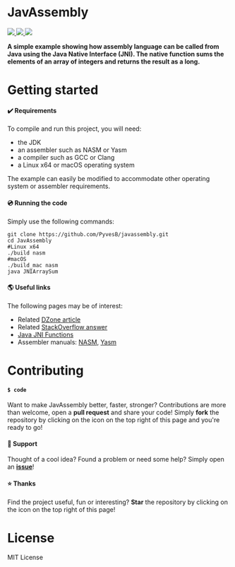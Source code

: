# JavAssembly
<a href="https://github.com/PyvesB/JavAssembly/blob/master/LICENSE">
<img src ="https://img.shields.io/github/license/PyvesB/JavAssembly.svg" />
</a>
<a href="https://github.com/PyvesB/JavAssembly/issues">
<img src ="https://img.shields.io/github/issues/PyvesB/JavAssembly.svg" />
</a>
<a href="https://github.com/PyvesB/JavAssembly/stargazers">
<img src ="https://img.shields.io/github/stars/PyvesB/JavAssembly.svg" />
</a>

**A simple example showing how assembly language can be called from Java using the Java Native Interface (JNI). The native function sums the elements of an array of integers and returns the result as a long.**

# Getting started

#### :heavy_check_mark: Requirements

To compile and run this project, you will need:
- the JDK
- an assembler such as NASM or Yasm
- a compiler such as GCC or Clang
- a Linux x64 or macOS operating system

The example can easily be modified to accommodate other operating system or assembler requirements.

#### :cd: Running the code

Simply use the following commands:
```
git clone https://github.com/PyvesB/javassembly.git
cd JavAssembly
#Linux x64
./build nasm
#macOS
./build_mac nasm
java JNIArraySum
```

#### :earth_americas: Useful links

The following pages may be of interest:
- Related [DZone article](https://dzone.com/articles/pushing-the-jni-boundaries-java-meets-assembly)
- Related [StackOverflow answer](https://stackoverflow.com/questions/11632078/code-injecting-assembly-inlining-in-java/43926410#43926410)
- [Java JNI Functions](http://docs.oracle.com/javase/8/docs/technotes/guides/jni/spec/functions.html)
- Assembler manuals: [NASM](http://www.nasm.us/xdoc/2.13.01/html/nasmdoc0.html), [Yasm](http://www.tortall.net/projects/yasm/manual/html/index.html)

# Contributing

#### `$ code`

Want to make JavAssembly better, faster, stronger? Contributions are more than welcome, open a **pull request** and share your code! Simply **fork** the repository by clicking on the icon on the top right of this page and you're ready to go!

#### :speech_balloon: Support

Thought of a cool idea? Found a problem or need some help? Simply open an [**issue**](https://github.com/PyvesB/JavAssembly/issues)!

#### :star: Thanks

Find the project useful, fun or interesting? **Star** the repository by clicking on the icon on the top right of this page!

# License 

MIT License
